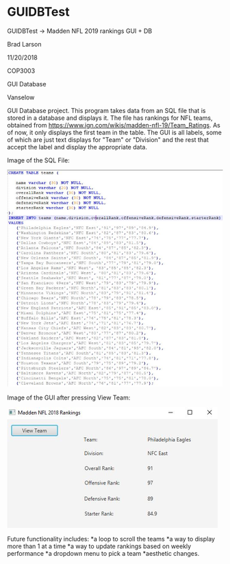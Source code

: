 # GUIDBTest
GUIDBTest -> Madden NFL 2019 rankings GUI + DB

Brad Larson

11/20/2018

COP3003

GUI Database

Vanselow

GUI Database project. This program takes data from an SQL file that is stored in a database and displays it. The file has rankings for NFL teams, obtained from https://www.ign.com/wikis/madden-nfl-19/Team_Ratings. As of now, it only displays the first team in the table. The GUI is all labels, some of which are just text displays for "Team" or "Division" and the rest that accept the label and display the appropriate data. 

Image of the SQL File:

![alt text](https://github.com/larson00/GUIDBTest/blob/master/src/SQLImage.JPG)


Image of the GUI after pressing View Team:

![alt view](https://github.com/larson00/GUIDBTest/blob/master/src/DBTeamDisplay.JPG)

Future functionality includes:
  *a loop to scroll the teams 
  *a way to display more than 1 at a time 
  *a way to update rankings based on weekly performance
  *a dropdown menu to pick a team 
  *aesthetic changes.

